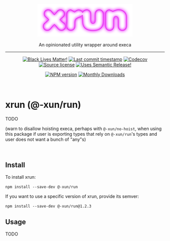 <p align="center" width="100%">
  <img width="300" src="./xrun.png">
</p>

<p align="center" width="100%">
An opinionated utility wrapper around execa
</p>

<hr />

<!-- badges-start -->

<div align="center">

[![Black Lives Matter!][x-badge-blm-image]][x-badge-blm-link]
[![Last commit timestamp][x-badge-lastcommit-image]][x-badge-repo-link]
[![Codecov][x-badge-codecov-image]][x-badge-codecov-link]
[![Source license][x-badge-license-image]][x-badge-license-link]
[![Uses Semantic Release!][x-badge-semanticrelease-image]][x-badge-semanticrelease-link]

[![NPM version][x-badge-npm-image]][x-badge-npm-link]
[![Monthly Downloads][x-badge-downloads-image]][x-badge-npm-link]

</div>

<!-- badges-end -->

<br />

# xrun (@-xun/run)

TODO

(warn to disallow hoisting execa, perhaps with `@-xun/no-hoist`, when using this
package if user is exporting types that rely on `@-xun/run`'s types and user
does not want a bunch of "any"s)

<br />

## Install

To install xrun:

```shell
npm install --save-dev @-xun/run
```

If you want to use a specific version of xrun, provide its semver:

```shell
npm install --save-dev @-xun/run@1.2.3
```

## Usage

TODO

[x-badge-blm-image]: https://xunn.at/badge-blm 'Join the movement!'
[x-badge-blm-link]: https://xunn.at/donate-blm
[x-badge-codecov-image]:
  https://img.shields.io/codecov/c/github/Xunnamius/xrun/main?style=flat-square&token=HWRIOBAAPW&flag=package.main_run
  'Is this package well-tested?'
[x-badge-codecov-link]: https://codecov.io/gh/Xunnamius/xrun
[x-badge-downloads-image]:
  https://img.shields.io/npm/dm/@-xun/run?style=flat-square
  'Number of times this package has been downloaded per month'
[x-badge-lastcommit-image]:
  https://img.shields.io/github/last-commit/Xunnamius/xrun?style=flat-square
  'Latest commit timestamp'
[x-badge-license-image]:
  https://img.shields.io/npm/l/@-xun/run?style=flat-square
  "This package's source license"
[x-badge-license-link]: https://github.com/Xunnamius/xrun/blob/main/LICENSE
[x-badge-npm-image]:
  https://xunn.at/npm-pkg-version/@-xun/run
  'Install this package using npm or yarn!'
[x-badge-npm-link]: https://www.npmjs.com/package/@-xun/run
[x-badge-repo-link]: https://github.com/Xunnamius/xrun
[x-badge-semanticrelease-image]:
  https://xunn.at/badge-semantic-release
  'This repo practices continuous integration and deployment!'
[x-badge-semanticrelease-link]:
  https://github.com/semantic-release/semantic-release
